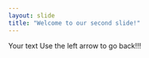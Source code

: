 ```yaml
---
layout: slide
title: "Welcome to our second slide!"
---
```

Your text
Use the left arrow to go back!!!

